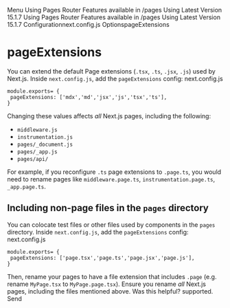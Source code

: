 Menu
Using Pages Router
Features available in /pages
Using Latest Version
15.1.7
Using Pages Router
Features available in /pages
Using Latest Version
15.1.7
Configurationnext.config.js OptionspageExtensions
# pageExtensions
You can extend the default Page extensions (`.tsx`, `.ts`, `.jsx`, `.js`) used by Next.js. Inside `next.config.js`, add the `pageExtensions` config:
next.config.js
```
module.exports= {
 pageExtensions: ['mdx','md','jsx','js','tsx','ts'],
}
```

Changing these values affects _all_ Next.js pages, including the following:
  * `middleware.js`
  * `instrumentation.js`
  * `pages/_document.js`
  * `pages/_app.js`
  * `pages/api/`


For example, if you reconfigure `.ts` page extensions to `.page.ts`, you would need to rename pages like `middleware.page.ts`, `instrumentation.page.ts`, `_app.page.ts`.
## Including non-page files in the `pages` directory
You can colocate test files or other files used by components in the `pages` directory. Inside `next.config.js`, add the `pageExtensions` config:
next.config.js
```
module.exports= {
 pageExtensions: ['page.tsx','page.ts','page.jsx','page.js'],
}
```

Then, rename your pages to have a file extension that includes `.page` (e.g. rename `MyPage.tsx` to `MyPage.page.tsx`). Ensure you rename _all_ Next.js pages, including the files mentioned above.
Was this helpful?
supported.
Send
